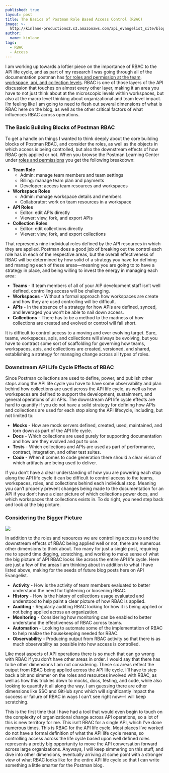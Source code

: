 ```yaml
---
published: true
layout: post
title: The Basics of Postman Role Based Access Control (RBAC)
image: >-
  http://kinlane-productions2.s3.amazonaws.com/api_evangelist_site/blog/api_roles_postman.png
author:
  name: kinlane
tags:
  - RBAC
  - Access
---
```

I am working up towards a loftier piece on the importance of RBAC to the API life cycle, and as part of my research I was going through all of the documentation postman has [for roles and permission at the team, workspace, api, and collection levels](https://learning.postman.com/docs/postman/collaboration/roles-and-permissions/). RBAC is one of those layers of the API discussion that touches on almost every other layer, making it an area you have to not just think about at the microscopic levels within workspaces, but also at the macro level thinking about organizational and team level impact. I’m feeling like I am going to need to flesh out several dimensions of what is RBAC here on the blog, as well as the other critical factors of what influences RBAC across operations.

### The Basic Building Blocks of Postman RBAC

To get a handle on things I wanted to think deeply about the core building blocks of Postman RBAC, and consider the roles, as well as the objects in which access is being controlled, but also the downstream effects of how RBAC gets applied or not. When you browse the Postman Learning Center under [roles and permissions](https://learning.postman.com/docs/postman/collaboration/roles-and-permissions/) you get the following breakdown:

*   **Team Role**
    *   Admin: manage team members and team settings
    *   Billing: manage team plan and payments
    *   Developer: access team resources and workspaces
*   **Workspace Roles**
    *   Admin: manage workspace details and members
    *   Collaborator: work on team resources in a workspace
*   **API Roles**
    *   Editor: edit APIs directly
    *   Viewer: view, fork, and export APIs
*   **Collection Roles**
    *   Editor: edit collections directly
    *   Viewer: view, fork, and export collections

That represents nine individual roles defined by the API resources in which they are applied. Postman does a good job of breaking out the control each role has in each of the respective areas, but the overall effectiveness of RBAC will be determined by how solid of a strategy you have for defining and managing each of these areas—meaning you are going to to have a strategy in place, and being willing to invest the energy in managing each area:

*   **Teams** - If team members of all of your AIP development staff isn’t well defined, controlling access will be challenging.
*   **Workspaces** - Without a formal approach how workspaces are create and how they are used controlling will be difficult.
*   **APIs** - In the absence of a strategy for how APIs are defined, synced, and leveraged you won’t be able to nail down access.
*   **Collections** - There has to be a method to the madness of how collections are created and evolved or control will fall short.

It is difficult to control access to a moving and ever evolving target. Sure, teams, workspaces, apis, and collections will always be evolving, but you have to contract some sort of scaffolding for governing how teams, workspaces, apis, and collections are created, versioned, and shared, establishing a strategy for managing change across all types of roles. 

### Downstream API Life Cycle Effects of RBAC

Since Postman collections are used to define, power, and publish other stops along the API life cycle you have to have some observability and plan behind how collections are used across the API life cycle, as well as how workspaces are defined to support the development, sustainment, and general operations of all APIs. The downstream API life cycle effects are hard to quantify if you do not have a solid strategy for defining how APIs and collections are used for each stop along the API lifecycle, including, but not limited to:

*   **Mocks** - How are mock servers defined, created, used, maintained, and torn down as part of the API life cycle.
*   **Docs** - Which collections are used purely for supporting documentation and how are they evolved and put to use.
*   **Tests** - Which collections and APIs are used as part of performance, contract, integration, and other test suites.
*   **Code** - When it comes to code generation there should a clear vision of which artifacts are being used to deliver.

If you don’t have a clear understanding of how you are powering each stop along the API life cycle it can be difficult to control access to the teams, workspaces, roles, and collections behind each individual stop. Meaning you can’t properly prevent changes being made to the documentation for an API if you don’t have a clear picture of which collections power docs, and which workspaces that collections exists in. To do right, you need step back and look at the big picture.

### Considering the Bigger Picture

![](https://s3.amazonaws.com/kinlane-productions2/algorotoscope-master/stalin-time-border-crossing-through-fence.jpg)

In addition to the roles and resources we are controlling access to and the downstream effects of RBAC being applied well or not, there are numerous other dimensions to think about. Too many for just a single post, requiring me to spend time digging, scratching, and working to make sense of what the big picture of API RBAC looks like across the entire API life cycle. Here are just a few of the areas I am thinking about in addition to what I have listed above, making for the seeds of future blog posts here on API Evangelist. 

*   **Activity** - How is the activity of team members evaluated to better understand the need for tightening or loosening RBAC.
*   **History** - How is the history of collections usage evaluated and understood to help paint a clear picture of how RBAC is applied.
*   **Auditing** - Regularly auditing RBAC looking for how it is being applied or not being applied across an organization.
*   **Monitoring** - Considering how monitoring can be enabled to better understand the effectiveness of RBAC across teams.
*   **Automation** - Looking to automate some of the implementation of RBAC to help realize the housekeeping needed for RBAC.
*   **Observability** - Producing output from RBAC activity so that there is as much observability as possible into how access is controlled.

Like most aspects of API operations there is so much that can go wrong with RBAC if you don’t have other areas in order. I would say that there has to be other dimensions I am not considering. These six areas reflect the output from RBAC being applied across the API life cycle. I’ll have to step back a bit and simmer on the roles and resources involved with RBAC, as well as how this trickles down to mocks, docs, testing, and code, while also looking to quantify it all along the way. I am guessing there are other dimensions like SSO and GitHub sync which will significantly impact the success or failure of RBAC in ways I can’t see right now—I will keep scratching.

This is the first time that I have had a tool that would even begin to touch on the complexity of organizational change across API operations, so a lot of this is new territory for me. This isn’t RBAC for a single API, which I’ve done numerous times. This is RBAC for the API life cycle. Most places I’ve worked do not have a formal definition of what the API life cycle means, so controlling access across the life cycle based upon well defined roles represents a pretty big opportunity to move the API conversation forward across large organizations. Anyways, I will keep simmering on this stuff, and dive into other dimensions, eventually arriving at some point with a stronger view of what RBAC looks like for the entire API life cycle so that I can write something a little smarter for the Postman blog.